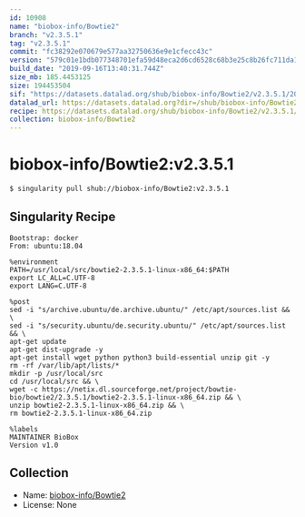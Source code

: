 ```yaml
---
id: 10908
name: "biobox-info/Bowtie2"
branch: "v2.3.5.1"
tag: "v2.3.5.1"
commit: "fc38292e070679e577aa32750636e9e1cfecc43c"
version: "579c01e1bdb077348701efa59d48eca2d6cd6528c68b3e25c8b26fc711da167f"
build_date: "2019-09-16T13:40:31.744Z"
size_mb: 185.4453125
size: 194453504
sif: "https://datasets.datalad.org/shub/biobox-info/Bowtie2/v2.3.5.1/2019-09-16-fc38292e-579c01e1/579c01e1bdb077348701efa59d48eca2d6cd6528c68b3e25c8b26fc711da167f.sif"
datalad_url: https://datasets.datalad.org?dir=/shub/biobox-info/Bowtie2/v2.3.5.1/2019-09-16-fc38292e-579c01e1/
recipe: https://datasets.datalad.org/shub/biobox-info/Bowtie2/v2.3.5.1/2019-09-16-fc38292e-579c01e1/Singularity
collection: biobox-info/Bowtie2
---
```


# biobox-info/Bowtie2:v2.3.5.1

```bash
$ singularity pull shub://biobox-info/Bowtie2:v2.3.5.1
```

## Singularity Recipe

```singularity
Bootstrap: docker
From: ubuntu:18.04

%environment
PATH=/usr/local/src/bowtie2-2.3.5.1-linux-x86_64:$PATH
export LC_ALL=C.UTF-8
export LANG=C.UTF-8

%post
sed -i "s/archive.ubuntu/de.archive.ubuntu/" /etc/apt/sources.list && \
sed -i "s/security.ubuntu/de.security.ubuntu/" /etc/apt/sources.list && \
apt-get update
apt-get dist-upgrade -y 
apt-get install wget python python3 build-essential unzip git -y 
rm -rf /var/lib/apt/lists/*
mkdir -p /usr/local/src
cd /usr/local/src && \
wget -c https://netix.dl.sourceforge.net/project/bowtie-bio/bowtie2/2.3.5.1/bowtie2-2.3.5.1-linux-x86_64.zip && \
unzip bowtie2-2.3.5.1-linux-x86_64.zip && \
rm bowtie2-2.3.5.1-linux-x86_64.zip

%labels
MAINTAINER BioBox
Version v1.0
```

## Collection

 - Name: [biobox-info/Bowtie2](https://github.com/biobox-info/Bowtie2)
 - License: None

